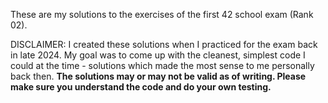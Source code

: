These are my solutions to the exercises of the first 42 school exam (Rank 02).

DISCLAIMER: I created these solutions when I practiced for the exam back in late 2024. My goal was to come up with the cleanest, simplest code I could at the time - solutions which made the most sense to me personally back then. **The solutions may or may not be valid as of writing. Please make sure you understand the code and do your own testing.**
